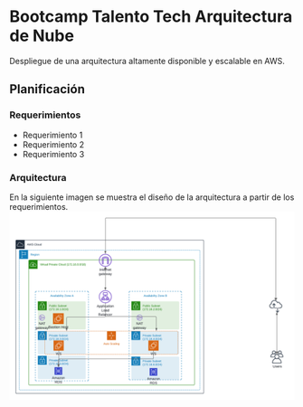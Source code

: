 # Bootcamp Talento Tech Arquitectura de Nube
Despliegue de una arquitectura altamente disponible y escalable en AWS. 

## Planificación

### Requerimientos
* Requerimiento 1
* Requerimiento 2
* Requerimiento 3

### Arquitectura
En la siguiente imagen se muestra el diseño de la arquitectura a partir de los requerimientos. 
![arquitectura aws](img/Arquitectura.png)
